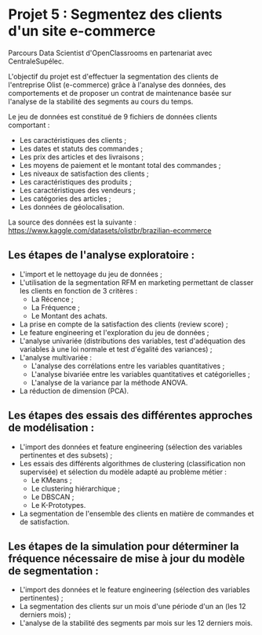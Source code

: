 # Projet 5 : Segmentez des clients d'un site e-commerce

Parcours Data Scientist d'OpenClassrooms en partenariat avec CentraleSupélec.

L'objectif du projet est d'effectuer la segmentation des clients de l'entreprise Olist (e-commerce) grâce à l'analyse des données, des comportements et de proposer un contrat de maintenance basée sur l'analyse de la stabilité des segments au cours du temps.

Le jeu de données est constitué de 9 fichiers de données clients comportant :
- Les caractéristiques des clients ;
- Les dates et statuts des commandes ;
- Les prix des articles et des livraisons ;
- Les moyens de paiement et le montant total des commandes ;
- Les niveaux de satisfaction des clients ;
- Les caractéristiques des produits ;
- Les caractéristiques des vendeurs ;
- Les catégories des articles ;
- Les données de géolocalisation.

La source des données est la suivante : https://www.kaggle.com/datasets/olistbr/brazilian-ecommerce


## Les étapes de l'analyse exploratoire :
- L'import et le nettoyage du jeu de données ;
- L'utilisation de la segmentation RFM en marketing permettant de classer les clients en fonction de 3 critères :
  - La Récence ;
  - La Fréquence ;
  - Le Montant des achats.
- La prise en compte de la satisfaction des clients (review score) ;
- Le feature engineering et l'exploration du jeu de données ;
- L'analyse univariée (distributions des variables, test d'adéquation des variables à une loi normale et test d'égalité des variances) ; 
- L'analyse multivariée :
  - L'analyse des corrélations entre les variables quantitatives ;
  - L'analyse bivariée entre les variables quantitatives et catégorielles ;
  - L'analyse de la variance par la méthode ANOVA.
- La réduction de dimension (PCA).


## Les étapes des essais des différentes approches de modélisation :
- L'import des données et feature engineering (sélection des variables pertinentes et des subsets) ;
- Les essais des différents algorithmes de clustering (classification non supervisée) et sélection du modèle adapté au problème métier :
  - Le KMeans ;
  - Le clustering hiérarchique ;
  - Le DBSCAN ;
  - Le K-Prototypes.
- La segmentation de l'ensemble des clients en matière de commandes et de satisfaction.


## Les étapes de la simulation pour déterminer la fréquence nécessaire de mise à jour du modèle de segmentation :
- L'import des données et le feature engineering (sélection des variables pertinentes) ;
- La segmentation des clients sur un mois d'une période d'un an (les 12 derniers mois) ;
- L'analyse de la stabilité des segments par mois sur les 12 derniers mois.
